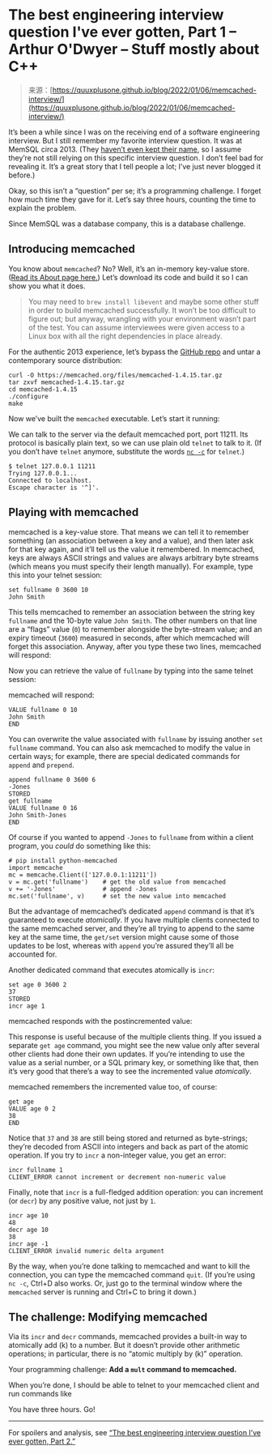 <!--yml
category: 未分类
date: 2024-05-29 12:40:19
-->

# The best engineering interview question I've ever gotten, Part 1 – Arthur O'Dwyer – Stuff mostly about C++

> 来源：[https://quuxplusone.github.io/blog/2022/01/06/memcached-interview/](https://quuxplusone.github.io/blog/2022/01/06/memcached-interview/)

It’s been a while since I was on the receiving end of a software engineering interview. But I still remember my favorite interview question. It was at MemSQL circa 2013. (They [haven’t even kept their name](https://www.singlestore.com/blog/revolution/), so I assume they’re not still relying on this specific interview question. I don’t feel bad for revealing it. It’s a great story that I tell people a lot; I’ve just never blogged it before.)

Okay, so this isn’t a “question” per se; it’s a programming challenge. I forget how much time they gave for it. Let’s say three hours, counting the time to explain the problem.

Since MemSQL was a database company, this is a database challenge.

## Introducing memcached

You know about `memcached`? No? Well, it’s an in-memory key-value store. ([Read its About page here.](https://memcached.org/about)) Let’s download its code and build it so I can show you what it does.

> You may need to `brew install libevent` and maybe some other stuff in order to build memcached successfully. It won’t be too difficult to figure out; but anyway, wrangling with your environment wasn’t part of the test. You can assume interviewees were given access to a Linux box with all the right dependencies in place already.

For the authentic 2013 experience, let’s bypass the [GitHub repo](https://github.com/memcached/memcached) and untar a contemporary source distribution:

```
curl -O https://memcached.org/files/memcached-1.4.15.tar.gz
tar zxvf memcached-1.4.15.tar.gz
cd memcached-1.4.15
./configure
make 
```

Now we’ve built the `memcached` executable. Let’s start it running:

We can talk to the server via the default memcached port, port 11211. Its protocol is basically plain text, so we can use plain old `telnet` to talk to it. (If you don’t have `telnet` anymore, substitute the words [`nc -c`](https://www.unixfu.ch/use-netcat-instead-of-telnet/) for `telnet`.)

```
$ telnet 127.0.0.1 11211
Trying 127.0.0.1...
Connected to localhost.
Escape character is '^]'. 
```

## Playing with memcached

memcached is a key-value store. That means we can tell it to remember something (an association between a key and a value), and then later ask for that key again, and it’ll tell us the value it remembered. In memcached, keys are always ASCII strings and values are always arbitrary byte streams (which means you must specify their length manually). For example, type this into your telnet session:

```
set fullname 0 3600 10
John Smith 
```

This tells memcached to remember an association between the string key `fullname` and the 10-byte value `John Smith`. The other numbers on that line are a “flags” value (`0`) to remember alongside the byte-stream value; and an expiry timeout (`3600`) measured in seconds, after which memcached will forget this association. Anyway, after you type these two lines, memcached will respond:

Now you can retrieve the value of `fullname` by typing into the same telnet session:

memcached will respond:

```
VALUE fullname 0 10
John Smith
END 
```

You can overwrite the value associated with `fullname` by issuing another `set fullname` command. You can also ask memcached to modify the value in certain ways; for example, there are special dedicated commands for `append` and `prepend`.

```
append fullname 0 3600 6
-Jones
STORED
get fullname
VALUE fullname 0 16
John Smith-Jones
END 
```

Of course if you wanted to append `-Jones` to `fullname` from within a client program, you *could* do something like this:

```
# pip install python-memcached
import memcache
mc = memcache.Client(['127.0.0.1:11211'])
v = mc.get('fullname')    # get the old value from memcached
v += '-Jones'             # append -Jones
mc.set('fullname', v)     # set the new value into memcached 
```

But the advantage of memcached’s dedicated `append` command is that it’s guaranteed to execute *atomically*. If you have multiple clients connected to the same memcached server, and they’re all trying to append to the same key at the same time, the `get/set` version might cause some of those updates to be lost, whereas with `append` you’re assured they’ll all be accounted for.

Another dedicated command that executes atomically is `incr`:

```
set age 0 3600 2
37
STORED
incr age 1 
```

memcached responds with the postincremented value:

This response is useful because of the multiple clients thing. If you issued a separate `get age` command, you might see the new value only after several other clients had done their own updates. If you’re intending to use the value as a serial number, or a SQL primary key, or something like that, then it’s very good that there’s a way to see the incremented value *atomically*.

memcached remembers the incremented value too, of course:

```
get age
VALUE age 0 2
38
END 
```

Notice that `37` and `38` are still being stored and returned as byte-strings; they’re decoded from ASCII into integers and back as part of the atomic operation. If you try to `incr` a non-integer value, you get an error:

```
incr fullname 1
CLIENT_ERROR cannot increment or decrement non-numeric value 
```

Finally, note that `incr` is a full-fledged addition operation: you can increment (or `decr`) by any positive value, not just by `1`.

```
incr age 10
48
decr age 10
38
incr age -1
CLIENT_ERROR invalid numeric delta argument 
```

By the way, when you’re done talking to memcached and want to kill the connection, you can type the memcached command `quit`. (If you’re using `nc -c`, Ctrl+D also works. Or, just go to the terminal window where the `memcached` server is running and Ctrl+C to bring it down.)

## The challenge: Modifying memcached

Via its `incr` and `decr` commands, memcached provides a built-in way to atomically add \(k\) to a number. But it doesn’t provide other arithmetic operations; in particular, there is no “atomic multiply by \(k\)” operation.

Your programming challenge: **Add a `mult` command to memcached.**

When you’re done, I should be able to telnet to your memcached client and run commands like

You have three hours. Go!

* * *

For spoilers and analysis, see [“The best engineering interview question I’ve ever gotten, Part 2.”](/blog/2022/01/07/memcached-interview-solution/)